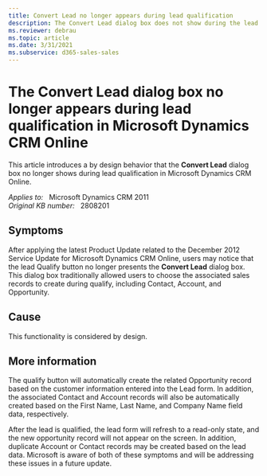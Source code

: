 ```yaml
---
title: Convert Lead no longer appears during lead qualification
description: The Convert Lead dialog box does not show during the lead qualification in Microsoft Dynamics CRM Online. This is by design.
ms.reviewer: debrau
ms.topic: article
ms.date: 3/31/2021
ms.subservice: d365-sales-sales
---
```

# The Convert Lead dialog box no longer appears during lead qualification in Microsoft Dynamics CRM Online

This article introduces a by design behavior that the **Convert Lead** dialog box no longer shows during lead qualification in Microsoft Dynamics CRM Online.

_Applies to:_ &nbsp; Microsoft Dynamics CRM 2011  
_Original KB number:_ &nbsp; 2808201

## Symptoms

After applying the latest Product Update related to the December 2012 Service Update for Microsoft Dynamics CRM Online, users may notice that the lead Qualify button no longer presents the **Convert Lead** dialog box. This dialog box traditionally allowed users to choose the associated sales records to create during qualify, including Contact, Account, and Opportunity.

## Cause

This functionality is considered by design.

## More information

The qualify button will automatically create the related Opportunity record based on the customer information entered into the Lead form. In addition, the associated Contact and Account records will also be automatically created based on the First Name, Last Name, and Company Name field data, respectively.

After the lead is qualified, the lead form will refresh to a read-only state, and the new opportunity record will not appear on the screen. In addition, duplicate Account or Contact records may be created based on the lead data. Microsoft is aware of both of these symptoms and will be addressing these issues in a future update.
